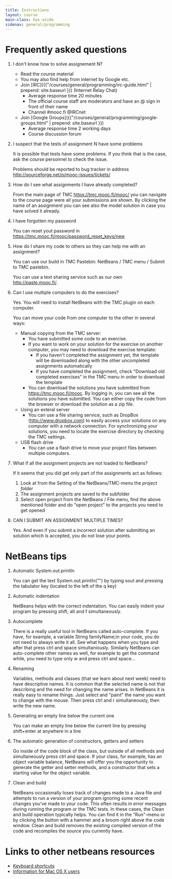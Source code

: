 ```yaml
---
title: Instructions
layout: course
main-class: has-aside
sidenav: general/programming
---
```

# Frequently asked questions

1. I don't know how to solve assignement N?
	- Read the course material
	- You may also find help from internet by Google etc.
	- Join [IRC]({{"/courses/general/programming/irc-guide.html" | prepend: site.baseurl }}) (Internet Relay Chat)
		- Average response time 20 minutes
		- The official course staff are moderators and have an @ sign in front of their name
		- Channel #mooc.fi @IRCnet
	- Join [Google Groups]({{"/courses/general/programming/google-groups.html" | prepend: site.baseurl }}) 
		- Average response time 2 working days
		- Course discussion forum
2. I suspect that the tests of assignment N have some problems

	It is possible that tests have some problems. If you think that is the case, ask the course personnel to check the issue.
	
	Problems should be reported to bug tracker in address <http://sourceforge.net/p/mooc-issues/tickets/>
3. How do I see what assignments I have already completed?

	From the main page of TMC <https://tmc.mooc.fi/mooc/> you can navigate to the course page were all your submissions are shown. By clicking the name of an assignment you can see also the model solution in case you have solved it already.

4. I have forgotten my password

	You can reset yout password in <https://tmc.mooc.fi/mooc/password_reset_keys/new>

5. How do I share my code to others so they can help me with an assignment?

	You can use our build in TMC Pastebin: NetBeans / TMC menu / Submit to TMC pastebin.

	You can use a text sharing service such as our own <http://paste.mooc.fi/>.

6. Can I use multiple computers to do the exercises?

	Yes. You will need to install NetBeans with the TMC plugin on each computer.

	You can move your code from one computer to the other in several ways:
	- Manual copying from the TMC server:
		- You have submitted some code to an exercise.
		- If you want to work on your solution for the exercise on another computer, you may need to download the exercise template:
			- If you haven't completed the assignment yet, the template will be downloaded along with the other uncompleted assignments automatically
			- If you have completed the assignment, check "Download old completed exercises" in the TMC menu in order to download the template
		- You can download the solutions you have submitted from <https://tmc.mooc.fi/mooc>. By logging in, you can see all the solutions you have submitted. You can either copy the code from the browser or download the solution as a zip file.
	- Using an exteral server
		- You can use a file sharing service, such as DropBox (<http://www.dropbox.com>)  to easily access your solutions on any computer with a network connection. For synchronizing your solutions, you need to locate the exercise directory by checking the TMC settings.
	- USB flash drive
		- You can use a flash drive to move your project files between multiple computers.
7. What if all the assignment projects are not loaded to NetBeans?

	If it seems that you did get only part of the assignments act as follows:

	1. Look at from the Setting of the NetBeans/TMC-menu the *project folder*
	2. The assignment projects are saved to the subfolder
	3. Select open project from the NetBeans / File menu, find the above mentioned folder and do "open project" to the projects you need to get opened

8. CAN I SUBMIT AN ASSIGNMENT MULTIPLE TIMES?

	Yes. And even if you submit a incorrect solution after submitting an solution which is accepted, you do not lose your points.

# NetBeans tips

1. Automatic System.out.println

	You can get the text System.out.println("") by typing sout and pressing the tabulator key (located to the left of the q key)

2. Automatic indentation

	NetBeans helps with the correct indentation. You can easily indent your program by pressing shift, alt and f simultaneously.

3. Autocomplete

	There is a really useful tool in NetBeans called auto-complete. If you have, for example, a variable String familyName;in your code, you do not need to always write it all. See what happens when you type and after that press ctrl and space simultaniously. Similarly NetBeans can auto-complete other names as well, for example to get the command while, you need to type only w and press ctrl and space...

4. Renaming

	Variables, methods and classes (that we learn about next week) need to have descriptive names. It is common that the selected name is not that describing and the need for changing the name arises. In NetBeans it is really easy to rename things. Just select and "paint" the name you want to change with the mouse. Then press ctrl and r simultaneously, then write the new name.

5. Generating an empty line below the current one

	You can make an empty line below the current line by pressing shift+enter at anywhere in a line

6. The automatic generation of constructors, getters and setters

	Go inside of the code block of the class, but outside of all methods and simultaneously press ctrl and space. If your class, for example, has an object variable balance, NetBeans will offer you the opportunity to generate the getter and setter methods, and a constructor that sets a starting value for the object variable.

7. Clean and build

	NetBeans occasionally loses track of changes made to a Java file and attempts to run a version of your program ignoring some recent changes you've made to your code. This often results in error messages during running the program or the TMC tests. In these cases, the Clean and build operation typically helps. You can find it in the "Run"-menu or by clicking the button with a hammer and a broom right above the code window. Clean and build removes the existing compiled version of the code and recompiles the source you currently have.

# Links to other netbeans resources

- [Keyboard shortcuts](http://netbeans.org/project_downloads/www/shortcuts.pdf)
- [Information for Mac OS X users](http://netbeans.org/kb/articles/mac.html)